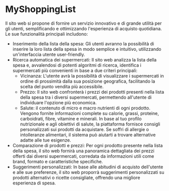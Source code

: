 # MyShoppingList

Il sito web si propone di fornire un servizio innovativo e di grande utilità per gli utenti, semplificando e ottimizzando l'esperienza di acquisto quotidiana. Le sue funzionalità principali includono:
- ⁠Inserimento della lista della spesa: Gli utenti avranno la possibilità di inserire la loro lista della spesa in modo semplice e intuitivo, utilizzando un'interfaccia utente user-friendly.
- ⁠Ricerca automatica dei supermercati: Il sito web analizza la lista della spesa e, avvalendosi di potenti algoritmi di ricerca, identifica i supermercati più convenienti in base a due criteri principali:
    - Vicinanza: L'utente avrà la possibilità di visualizzare i supermercati in ordine di prossimità dalla sua posizione geografica, facilitando la scelta del punto vendita più accessibile.
    - Prezzo: Il sito web confronterà i prezzi dei prodotti presenti nella lista della spesa tra i diversi supermercati, permettendo all'utente di individuare l'opzione più economica.
    - Salute: il contenuto di micro e macro nutrienti di ogni prodotto. Vengono fornite informazioni complete su calorie, grassi, proteine, carboidrati, fibre, vitamine e minerali. In base al tuo profilo nutrizionale e agli obiettivi di salute, la piattaforma fornisce consigli personalizzati sui prodotti da acquistare. Se soffri di allergie o intolleranze alimentari, il sistema può aiutarti a trovare alternative adatte alle tue esigenze.
- ⁠Comparazione di prodotti e prezzi: Per ogni prodotto presente nella lista della spesa, il sito web fornirà una panoramica dettagliata dei prezzi offerti dai diversi supermercati, corredata da informazioni utili come brand, formato e caratteristiche specifiche.
- Suggerimenti personalizzati: In base alle abitudini di acquisto dell'utente e alle sue preferenze, il sito web proporrà suggerimenti personalizzati su prodotti alternativi o ricette consigliate, offrendo una migliore esperienza di spesa.
